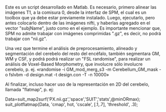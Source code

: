 Este es un script desarrollado en Matlab. Es necesario, primero alinear las imágenes T1, a la comisura 0, desde la interfaz de SPM, el cual es un toolbox que ya debe estar 
previamente instalado. Luego, ejecutarlo, pero antes colocarlo dentro de las imágenes nifti, y haberlas agregado en el vector "subjName", justo como en el ejemplo. 
Es importante mencionar que, SPM no admite trabajar con imágenes comprimidas ".gz", es decir, no podrá trabajar con "nii.gz".

Una vez que termine el análisis de preprocesamiento, alineado y segmentación del cerebelo del resto del encéfalo, también segmentara GM, WM y CSF, y podrá podrá realizar un "FSL randomise", para realizar un análisis de Voxel-Based Morphometry, 
que involucre sólo involucre cerebelo, p. ej. «randomise -i GM_mod_merg_s3 -m Cerebellum_GM_mask -o fslvbm -d design.mat -t design.con -T -n 10000»


Al finalizar, incluso hacer uso de la representación en 2D del cerebelo, llamada "flatmap", p. ej:

Data=suit_map2surf('PX.nii.gz','space','SUIT','stats',@minORmax);
suit_plotflatmap(Data, 'cmap', hot, 'cscale', [.1,.7], 'threshold', .3);
 
